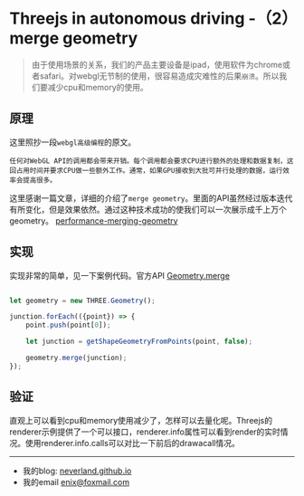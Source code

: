# Threejs in autonomous driving -（2）merge geometry

> 由于使用场景的关系，我们的产品主要设备是ipad，使用软件为chrome或者safari。对webgl无节制的使用，很容易造成灾难性的后果`崩溃`。所以我们要减少cpu和memory的使用。

## 原理

这里照抄一段`webgl高级编程`的原文。

    任何对WebGL API的调用都会带来开销。每个调用都会要求CPU进行额外的处理和数据复制，这回占用时间并要求CPU做一些额外工作。通常，如果GPU接收到大批可并行处理的数据，运行效率会提高很多。

这里感谢一篇文章，详细的介绍了`merge geometry`。里面的API虽然经过版本迭代有所变化，但是效果依然。通过这种技术成功的使我们可以一次展示成千上万个geometry。
[performance-merging-geometry](http://learningthreejs.com/blog/2011/10/05/performance-merging-geometry/)

## 实现

实现非常的简单，见一下案例代码。官方API [Geometry.merge](https://threejs.org/docs/index.html#api/zh/core/Geometry.merge)

```javascript

let geometry = new THREE.Geometry();

junction.forEach(({point}) => {
    point.push(point[0]);

    let junction = getShapeGeometryFromPoints(point, false);

    geometry.merge(junction);
});

```

## 验证

直观上可以看到cpu和memory使用减少了，怎样可以去量化呢。Threejs的renderer示例提供了一个可以接口，renderer.info属性可以看到render的实时情况。使用renderer.info.calls可以对比一下前后的drawacall情况。

---
- 我的blog: [neverland.github.io](https://neverland.github.io/)
- 我的email [enix@foxmail.com](enix@foxmail.com)